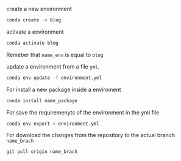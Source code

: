 create a new environment 

```sh
conda create -n blog
```

activate a environment 

```sh
conda activate blog
```

Remeber that `name_env` is equal to `blog`

update a environment from a file `yml`. 

```sh
conda env update -f environment.yml
```

For install a new package inside a enviroment

```sh
conda install name_package 
```

For save the requiremenyts of the environment in the yml file

```sh
conda env export > environment.yml
```

For download the changes from the repository to the actual branch `name_brach`

```git
git pull origin name_brach
```